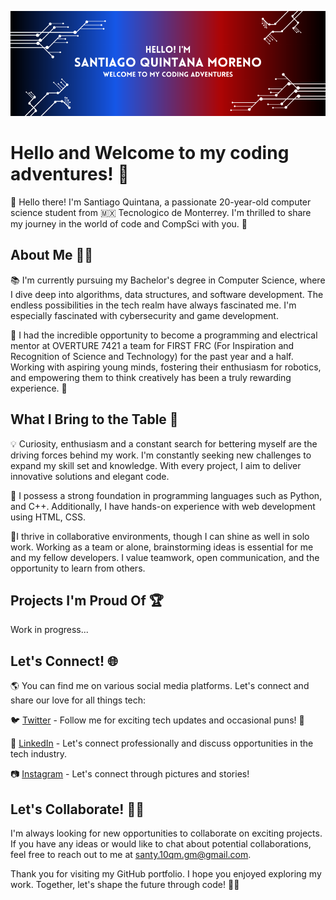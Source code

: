 [![Santiago's GitHub Banner](./assets/BannerV2.png)](https://www.santiagoquintanamoreno.com/)

# Hello and Welcome to my coding adventures! 🎉

👋 Hello there! I'm Santiago Quintana, a passionate 20-year-old computer science student from 🇲🇽 Tecnologico de Monterrey. I'm thrilled to share my journey in the world of code and CompSci with you. 🚀

## About Me 🙋‍♂️

📚 I'm currently pursuing my Bachelor's degree in Computer Science, where I dive deep into algorithms, data structures, and software development. The endless possibilities in the tech realm have always fascinated me. I'm especially fascinated with cybersecurity and game development. 

🤖 I had the incredible opportunity to become a programming and electrical mentor at OVERTURE 7421 a team for FIRST FRC (For Inspiration and Recognition of Science and Technology) for the past year and a half. Working with aspiring young minds, fostering their enthusiasm for robotics, and empowering them to think creatively has been a truly rewarding experience. 🤝

## What I Bring to the Table 💼

💡 Curiosity, enthusiasm and a constant search for bettering myself are the driving forces behind my work. I'm constantly seeking new challenges to expand my skill set and knowledge. With every project, I aim to deliver innovative solutions and elegant code.

🌟 I possess a strong foundation in programming languages such as Python, and C++. Additionally, I have hands-on experience with web development using HTML, CSS.

🔧I thrive in collaborative environments, though I can shine as well in solo work. Working as a team or alone, brainstorming ideas is essential for me and my fellow developers. I value teamwork, open communication, and the opportunity to learn from others.

## Projects I'm Proud Of 🏆
Work in progress...
<!-- 
Here are some of the projects I've worked on:

1. 🤖 **RoboHelper** - An autonomous robot designed to assist the elderly with everyday tasks. Built using Python, OpenCV, and ROS (Robot Operating System). [Check it out!](https://github.com/your-username/robo-helper)

2. 🎮 **GameGenius** - A game recommendation engine based on user preferences and machine learning. Developed using Python and scikit-learn. [Try it here!](https://github.com/your-username/game-genius)

3. 💬 **ChatMeister** - A real-time chat application with end-to-end encryption. Implemented using React, Node.js, and Socket.io. [Join the conversation!](https://github.com/your-username/chat-meister)

Feel free to explore these projects and provide any feedback or suggestions. I'm always looking for ways to improve!
-->

## Let's Connect! 🌐

🌎 You can find me on various social media platforms. Let's connect and share our love for all things tech:

🐦 [Twitter](https://twitter.com/10qmSanty) - Follow me for exciting tech updates and occasional puns! 🐤

💼 [LinkedIn](https://www.linkedin.com/in/santiago-quintana-moreno-861115192) - Let's connect professionally and discuss opportunities in the tech industry.

📷 [Instagram](https://www.instagram.com/santiagoquintana/) - Let's connect through pictures and stories!

<!--🌐 [Personal Website](https://your-website-url.com) - Explore more about my projects, blog posts, and adventures in the world of code!-->

## Let's Collaborate! 👯‍♀️

I'm always looking for new opportunities to collaborate on exciting projects. If you have any ideas or would like to chat about potential collaborations, feel free to reach out to me at [santy.10qm.gm@gmail.com](mailto:santy.10qm.gm@gmail.com).

Thank you for visiting my GitHub portfolio. I hope you enjoyed exploring my work. Together, let's shape the future through code! 🚀✨









<!--
**SantiQ0905/SantiQ0905** is a ✨ _special_ ✨ repository because its `README.md` (this file) appears on your GitHub profile.

Here are some ideas to get you started:

- 🔭 I’m currently working on ...
- 🌱 I’m currently learning ...
- 👯 I’m looking to collaborate on ...
- 🤔 I’m looking for help with ...
- 💬 Ask me about ...
- 📫 How to reach me: ...
- 😄 Pronouns: ...
- ⚡ Fun fact: ...
-->
